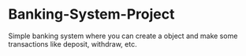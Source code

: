 # Banking-System-Project
Simple banking system where you can create a object and make some transactions like deposit, withdraw, etc.
